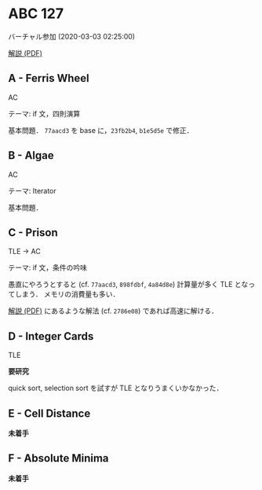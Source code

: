 #   ABC 127

バーチャル参加 (2020-03-03 02:25:00)

[解説 (PDF)](https://img.atcoder.jp/abc127/editorial.pdf)

##  A - Ferris Wheel

AC

テーマ: if 文，四則演算

基本問題．
`77aacd3` を base に，`23fb2b4`, `b1e5d5e` で修正．

##  B - Algae

AC

テーマ: Iterator

基本問題．

##  C - Prison

TLE -> AC

テーマ: if 文，条件の吟味

愚直にやろうとすると (cf. `77aacd3`, `898fdbf`, `4a84d8e`) 計算量が多く TLE となってしまう．
メモリの消費量も多い．

[解説 (PDF)](https://img.atcoder.jp/abc127/editorial.pdf) にあるような解法 (cf. `2786e08`) であれば高速に解ける．

##  D - Integer Cards

TLE

**要研究**

quick sort, selection sort を試すが TLE となりうまくいかなかった．


##  E - Cell Distance

**未着手**

##  F - Absolute Minima

**未着手**
